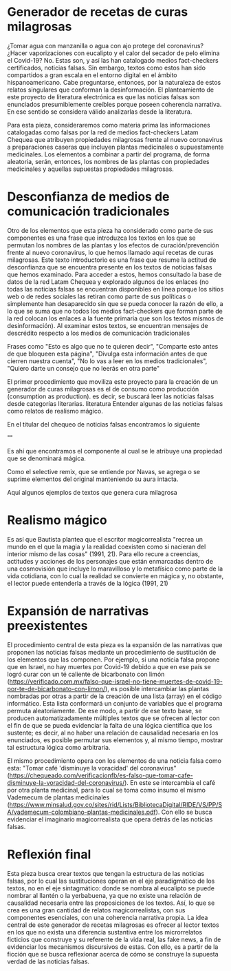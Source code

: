 # Generador de recetas de curas milagrosas

¿Tomar agua con manzanilla o agua con ajo protege del coronavirus? ¿Hacer vaporizaciones con eucalipto y el calor del secador de pelo elimina el Covid-19? No. Estas son, y así las han catalogado medios fact-checkers certificados, noticias falsas. Sin embargo, textos como estos han sido compartidos a gran escala en el entorno digital en el ámbito hispanoamericano.
Cabe preguntarse, entonces, por la naturaleza de estos relatos singulares que conforman la desinformación. El planteamiento de este proyecto de literatura electrónica es que las noticias falsas son enunciados presumiblemente creíbles porque poseen coherencia narrativa. En ese sentido se considera válido analizarlas desde la literatura. 

Para esta pieza, consideraremos como materia prima las informaciones catalogadas como falsas por la red de medios fact-checkers Latam Chequea que atribuyen propiedades milagrosas frente al nuevo coronavirus a preparaciones caseras que incluyen plantas medicinales o supuestamente medicinales. Los elementos a combinar a partir del programa, de forma aleatoria, serán, entonces, los nombres de las plantas con propiedades medicinales y aquellas supuestas propiedades milagrosas. 

# Desconfianza de medios de comunicación tradicionales

Otro de los elementos que esta pieza ha considerado como parte de sus componentes es una frase que introduzca los textos en los que se permutan los nombres de las plantas y los efectos de curación/prevención frente al nuevo coronavirus, lo que hemos llamado aquí recetas de curas milagrosas. Este texto introductorio es una frase que resume la actitud de desconfianza que se encuentra presente en los textos de noticias falsas que hemos examinado. Para acceder a estos, hemos consultado la base de datos de la red Latam Chequea y explorado algunos de los enlaces (no todas las noticias falsas se encuentran disponibles en línea porque los sitios web o de redes sociales las retiran como parte de sus políticas o simplemente han desaparecido sin que se pueda conocer la razón de ello, a lo que se suma que no todos los medios fact-checkers que forman parte de la red colocan los enlaces a la fuente primaria que son los textos mismos de desinformación). Al examinar estos textos, se encuentran mensajes de descrédito respecto a los medios de comunicación tradicionales

Frases como "Esto es algo que no te quieren decir", "Comparte esto antes de que bloqueen esta página", "Divulga esta información antes de que cierren nuestra cuenta", "No lo vas a leer en los medios tradicionales", "Quiero darte un consejo que no leerás en otra parte"


El primer procedimiento que moviliza este proyecto para la creación de un generador de curas milagrosas es el de consumo como producción (consumption as production). es decir, se buscará leer las noticias falsas desde categorías literarias.  literatura  Entender algunas de las noticias falsas como relatos de realismo mágico.



En el titular del chequeo de noticias falsas encontramos lo siguiente

""

Es ahí que encontramos el componente al cual se le atribuye una propiedad que se denominará mágica.

Como el selective remix, que se entiende por Navas, se agrega o se suprime elementos del original manteniendo su aura intacta.  

Aquí algunos ejemplos de textos que genera cura milagrosa

# Realismo mágico

Es así que Bautista plantea que el escritor magicorrealista "recrea un mundo en el que la magia y la realidad coexisten como si nacieran del interior mismo de las cosas" (1991, 21). Para ello recure a creencias, actitudes y acciones de los personajes que están enmarcadas dentro de una cosmovisión que incluye lo maravilloso y lo metafísico como parte de la vida cotidiana, con lo cual la realidad se convierte en mágica y, no obstante, el lector puede entenderla a través de la lógica (1991, 21)

# Expansión de narrativas preexistentes
El procedimiento central de esta pieza es la expansión de las narrativas que proponen las noticias falsas mediante un procedimiento de sustitución de los elementos que las componen. Por ejemplo, si una noticia falsa propone que en Israel, no hay muertes por Covid-19 debido a que en ese país se logró curar con un té caliente de bicarbonato con limón (https://verificado.com.mx/falso-que-israel-no-tiene-muertes-de-covid-19-por-te-de-bicarbonato-con-limon/), es posible intercambiar las plantas nombradas por otras a partir de la creación de una lista (array) en el código informático. Esta lista conformará un conjunto de variables que el programa permuta aleatoriamente. De ese modo, a partir de ese texto base, se producen automatizadamente múltiples textos que se ofrecen al lector con el fin de que se pueda evidenciar la falta de una lógica científica que los sustente; es decir, al no haber una relación de causalidad necesaria en los enunciados, es posible permutar sus elementos y, al mismo tiempo, mostrar tal estructura lógica como arbitraria.

El mismo procedimiento opera con los elementos de una noticia falsa como esta: "Tomar café 'disminuye la voracidad' del coronavirus" (https://chequeado.com/verificacionfb/es-falso-que-tomar-cafe-disminuye-la-voracidad-del-coronavirus/). En este se intercambia el café por otra planta medicinal, para lo cual se toma como insumo el mismo Vademecum de plantas medicinales (https://www.minsalud.gov.co/sites/rid/Lists/BibliotecaDigital/RIDE/VS/PP/SA/vademecum-colombiano-plantas-medicinales.pdf). Con ello se busca evidenciar el imaginario magicorrealista que opera detrás de las noticias falsas.

# Reflexión final

Esta pieza busca crear textos que tengan la estructura de las noticias falsas, por lo cual las sustituciones operan en el eje paradigmático de los textos, no en el eje sintagmático: donde se nombra al eucalipto se puede nombrar al llantén o la yerbabuena, ya que no existe una relación de causalidad necesaria entre las proposiciones de los textos. Así, lo que se crea es una gran cantidad de relatos magicorrealistas, con sus componentes esenciales, con una coherencia narrativa propia. La idea central de este generador de recetas milagrosas es ofrecer al lector textos en los que no exista una diferencia sustantiva entre los microrrelatos ficticios que construye y su referente de la vida real, las fake news, a fin de evidenciar los mecanismos discursivos de estas. Con ello, es a partir de la ficción que se busca reflexionar acerca de cómo se construye la supuesta verdad de las noticias falsas.
